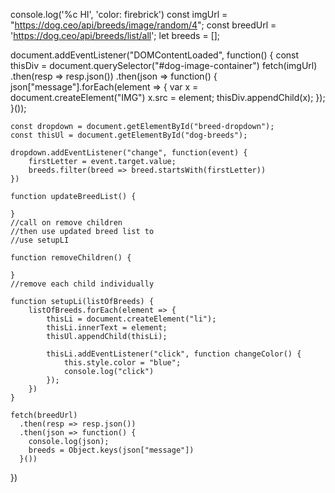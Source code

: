console.log('%c HI', 'color: firebrick')
const imgUrl = "https://dog.ceo/api/breeds/image/random/4";
const breedUrl = 'https://dog.ceo/api/breeds/list/all';
let breeds = [];


document.addEventListener("DOMContentLoaded", function() {
    const thisDiv = document.querySelector("#dog-image-container")
    fetch(imgUrl)
      .then(resp => resp.json())
      .then(json => function() {
        json["message"].forEach(element => {
            var x = document.createElement("IMG")
            x.src = element;
            thisDiv.appendChild(x);
        });
      }());

    const dropdown = document.getElementById("breed-dropdown");
    const thisUl = document.getElementById("dog-breeds");

    dropdown.addEventListener("change", function(event) {
        firstLetter = event.target.value;
        breeds.filter(breed => breed.startsWith(firstLetter))
    })

    function updateBreedList() {
        
    }
    //call on remove children
    //then use updated breed list to 
    //use setupLI

    function removeChildren() {

    }
    //remove each child individually

    function setupLi(listOfBreeds) {
        listOfBreeds.forEach(element => {
            thisLi = document.createElement("li");
            thisLi.innerText = element;
            thisUl.appendChild(thisLi);
    
            thisLi.addEventListener("click", function changeColor() {
                this.style.color = "blue";
                console.log("click")
            });   
        })
    }

    fetch(breedUrl)
      .then(resp => resp.json())
      .then(json => function() {
        console.log(json);
        breeds = Object.keys(json["message"])
      }())
})
